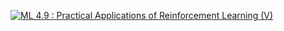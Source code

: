 [![ML 4.9 : Practical Applications of Reinforcement Learning (V)](https://github.com/srini047/winter-of-contributing/blob/Machine_Learning/Machine_Learning/Reinforcement_Learning/Assets/Practical%20Applications%20of%20Reinforcement%20Learning.png)](https://drive.google.com/file/d/1s7k0vjGQpaybP_oxG5Qft93nqPqxaA26/view?usp=sharing "RL Practical Applications")
